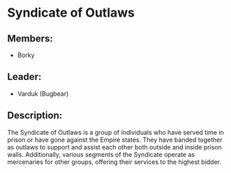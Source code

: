 # Syndicate of Outlaws

## Members:
- Borky

## Leader:
- Varduk (Bugbear)

## Description:
The Syndicate of Outlaws is a group of individuals who have served time in prison or have gone against the Empire states. They have banded together as outlaws to support and assist each other both outside and inside prison walls. Additionally, various segments of the Syndicate operate as mercenaries for other groups, offering their services to the highest bidder.
